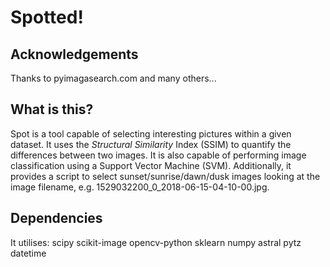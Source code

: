 # Spotted!

## Acknowledgements
Thanks to pyimagasearch.com and many others...

## What is this? 
Spot is a tool capable of selecting interesting pictures within a given dataset.
It uses the *Structural Similarity* Index (SSIM) to quantify the differences between two images.
It is also capable of performing image classification using a Support Vector Machine (SVM).
Additionally, it provides a script to select sunset/sunrise/dawn/dusk images 
looking at the image filename, e.g. 1529032200_0_2018-06-15-04-10-00.jpg.  

## Dependencies 
It utilises:
scipy scikit-image opencv-python sklearn numpy astral pytz datetime

